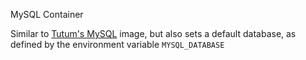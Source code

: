 MySQL Container

Similar to [Tutum's MySQL](https://github.com/tutumcloud/tutum-docker-mysql) image, but also sets a default database, as defined by the environment variable `MYSQL_DATABASE`
